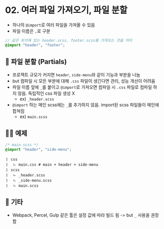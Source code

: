 # 02. 여러 파일 가져오기, 파일 분할

- 하나의 `@import`로 여러 파일을 가져올 수 있음
- 파일 이름은 `,`로 구분

```scss
// 같은 위치에 있는 header.scss, footer.scss를 가져오는 것을 의미
@import "header", "footer";
```

## 📝 파일 분할 (Partials)

- 프로젝트 규모가 커지면 `header`, `side-menu`와 같이 기능과 부분을 나눔
- but 컴파일 시 모든 부분에 대해 `.css` 파일이 생긴다면 관리, 성능 개선이 어려움
- 파일 이름 앞에 `_`를 붙이고 `@import`로 가져오면 컴파일 시 `.css` 파일로 컴파일 하지 않음. 독립적인 css 파일 생성 X
  - ex) `_header.scss`
- `@import` 하는 메인 scss에는 `_`를 추가하지 않음. import된 scss 파일들이 메인에 합쳐짐
  - ex) `main.scss`

## 👩‍💻 예제

```scss
/* main.scss */
@import "header", "side-menu";
```

```
ㅣ css
ㅣ  ㄴ main.css # main + header + side-menu
ㅣ scss
ㅣ  ㄴ _header.scss
ㅣ  ㄴ _side-menu.scss
ㅣ  ㄴ main.scss

```

## 📝 기타

- Webpack, Percel, Gulp 같은 툴은 설정 값에 따라 빌드 됨 -> but `_` 사용을 권장함
